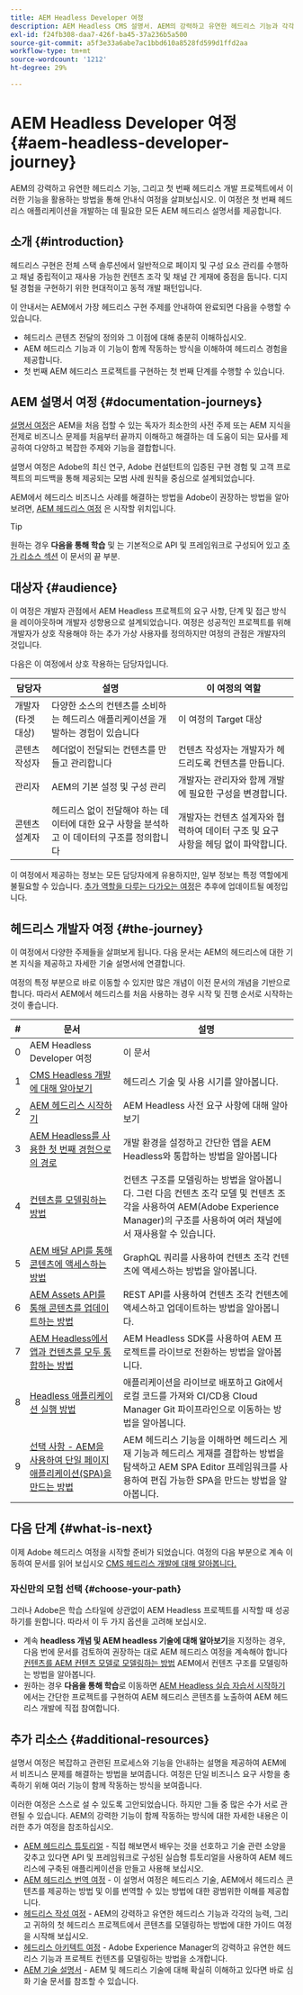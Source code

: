 ```yaml
---
title: AEM Headless Developer 여정
description: AEM Headless CMS 설명서. AEM의 강력하고 유연한 헤드리스 기능과 각각의 능력, 그리고 귀하의 첫 개발 프로젝트에서 이들 기능을 활용하는 방법에 대한 가이드 여정을 받으십시오.
exl-id: f24fb308-daa7-426f-ba45-37a236b5a500
source-git-commit: a5f3e33a6abe7ac1bbd610a8528fd599d1ffd2aa
workflow-type: tm+mt
source-wordcount: '1212'
ht-degree: 29%

---
```


# AEM Headless Developer 여정 {#aem-headless-developer-journey}

AEM의 강력하고 유연한 헤드리스 기능, 그리고 첫 번째 헤드리스 개발 프로젝트에서 이러한 기능을 활용하는 방법을 통해 안내식 여정을 살펴보십시오. 이 여정은 첫 번째 헤드리스 애플리케이션을 개발하는 데 필요한 모든 AEM 헤드리스 설명서를 제공합니다.

## 소개 {#introduction}

헤드리스 구현은 전체 스택 솔루션에서 일반적으로 페이지 및 구성 요소 관리를 수행하고 채널 중립적이고 재사용 가능한 컨텐츠 조각 및 채널 간 게재에 중점을 둡니다. 디지털 경험을 구현하기 위한 현대적이고 동적 개발 패턴입니다.

이 안내서는 AEM에서 가장 헤드리스 구현 주제를 안내하여 완료되면 다음을 수행할 수 있습니다.

* 헤드리스 콘텐츠 전달의 정의와 그 이점에 대해 충분히 이해하십시오.
* AEM 헤드리스 기능과 이 기능이 함께 작동하는 방식을 이해하여 헤드리스 경험을 제공합니다.
* 첫 번째 AEM 헤드리스 프로젝트를 구현하는 첫 번째 단계를 수행할 수 있습니다.

## AEM 설명서 여정 {#documentation-journeys}

[설명서 여정](/help/journey-documentation/home.md)은 AEM을 처음 접할 수 있는 독자가 최소한의 사전 주제 또는 AEM 지식을 전제로 비즈니스 문제를 처음부터 끝까지 이해하고 해결하는 데 도움이 되는 묘사를 제공하여 다양하고 복잡한 주제와 기능을 결합합니다.

설명서 여정은 Adobe의 최신 연구, Adobe 컨설턴트의 입증된 구현 경험 및 고객 프로젝트의 피드백을 통해 제공되는 모범 사례 원칙을 중심으로 설계되었습니다.

AEM에서 헤드리스 비즈니스 사례를 해결하는 방법을 Adobe이 권장하는 방법을 알아보려면, [AEM 헤드리스 여정](/help/journey-headless/home.md) 은 시작할 위치입니다.

>[!TIP]
>
>원하는 경우 **다음을 통해 학습** 및 는 기본적으로 API 및 프레임워크로 구성되어 있고 [추가 리소스 섹션](#additional-resources) 이 문서의 끝 부분.

## 대상자 {#audience}

이 여정은 개발자 관점에서 AEM Headless 프로젝트의 요구 사항, 단계 및 접근 방식을 레이아웃하며 개발자 성향용으로 설계되었습니다. 여정은 성공적인 프로젝트를 위해 개발자가 상호 작용해야 하는 추가 가상 사용자를 정의하지만 여정의 관점은 개발자의 것입니다.

다음은 이 여정에서 상호 작용하는 담당자입니다.

| 담당자 | 설명 | 이 여정의 역할 |
|---|---|---|
| 개발자(타겟 대상) | 다양한 소스의 컨텐츠를 소비하는 헤드리스 애플리케이션을 개발하는 경험이 있습니다 | 이 여정의 Target 대상 |
| 콘텐츠 작성자 | 헤더없이 전달되는 컨텐츠를 만들고 관리합니다 | 컨텐츠 작성자는 개발자가 헤드리도록 컨텐츠를 만듭니다. |
| 관리자 | AEM의 기본 설정 및 구성 관리 | 개발자는 관리자와 함께 개발에 필요한 구성을 변경합니다. |
| 콘텐츠 설계자 | 헤드리스 없이 전달해야 하는 데이터에 대한 요구 사항을 분석하고 이 데이터의 구조를 정의합니다 | 개발자는 컨텐츠 설계자와 협력하여 데이터 구조 및 요구 사항을 헤딩 없이 파악합니다. |

이 여정에서 제공하는 정보는 모든 담당자에게 유용하지만, 일부 정보는 특정 역할에게 불필요할 수 있습니다. [추가 역할을 다루는 다가오는 여정](/help/journey-documentation/home.md#journeys)은 추후에 업데이트될 예정입니다.

## 헤드리스 개발자 여정 {#the-journey}

이 여정에서 다양한 주제들을 살펴보게 됩니다. 다음 문서는 AEM의 헤드리스에 대한 기본 지식을 제공하고 자세한 기술 설명서에 연결합니다.

여정의 특정 부분으로 바로 이동할 수 있지만 많은 개념이 이전 문서의 개념을 기반으로 합니다. 따라서 AEM에서 헤드리스를 처음 사용하는 경우 시작 및 진행 순서로 시작하는 것이 좋습니다.

| # | 문서 | 설명 |
|---|---|---|
| 0 | AEM Headless Developer 여정 | 이 문서 |
| 1 | [CMS Headless 개발에 대해 알아보기](learn-about.md) | 헤드리스 기술 및 사용 시기를 알아봅니다. |
| 2 | [AEM 헤드리스 시작하기](getting-started.md) | AEM Headless 사전 요구 사항에 대해 알아보기 |
| 3 | [AEM Headless를 사용한 첫 번째 경험으로의 경로](path-to-first-experience.md) | 개발 환경을 설정하고 간단한 앱을 AEM Headless와 통합하는 방법을 알아봅니다 |
| 4 | [컨텐츠를 모델링하는 방법](model-your-content.md) | 컨텐츠 구조를 모델링하는 방법을 알아봅니다. 그런 다음 컨텐츠 조각 모델 및 컨텐츠 조각을 사용하여 AEM(Adobe Experience Manager)의 구조를 사용하여 여러 채널에서 재사용할 수 있습니다. |
| 5 | [AEM 배달 API를 통해 콘텐츠에 액세스하는 방법](access-your-content.md) | GraphQL 쿼리를 사용하여 컨텐츠 조각 컨텐츠에 액세스하는 방법을 알아봅니다. |
| 6 | [AEM Assets API를 통해 콘텐츠를 업데이트하는 방법](update-your-content.md) | REST API를 사용하여 컨텐츠 조각 컨텐츠에 액세스하고 업데이트하는 방법을 알아봅니다. |
| 7 | [AEM Headless에서 앱과 컨텐츠를 모두 통합하는 방법](put-it-all-together.md) | AEM Headless SDK를 사용하여 AEM 프로젝트를 라이브로 전환하는 방법을 알아봅니다. |
| 8 | [Headless 애플리케이션 실행 방법](go-live.md) | 애플리케이션을 라이브로 배포하고 Git에서 로컬 코드를 가져와 CI/CD용 Cloud Manager Git 파이프라인으로 이동하는 방법을 알아봅니다. |
| 9 | [선택 사항 - AEM을 사용하여 단일 페이지 애플리케이션(SPA)을 만드는 방법](create-spa.md) | AEM 헤드리스 기능을 이해하면 헤드리스 게재 기능과 헤드리스 게재를 결합하는 방법을 탐색하고 AEM SPA Editor 프레임워크를 사용하여 편집 가능한 SPA을 만드는 방법을 알아봅니다. |

## 다음 단계 {#what-is-next}

이제 Adobe 헤드리스 여정을 시작할 준비가 되었습니다. 여정의 다음 부분으로 계속 이동하여 문서를 읽어 보십시오 [CMS 헤드리스 개발에 대해 알아봅니다.](learn-about.md)

### 자신만의 모험 선택 {#choose-your-path}

그러나 Adobe은 학습 스타일에 상관없이 AEM Headless 프로젝트를 시작할 때 성공하기를 원합니다. 따라서 이 두 가지 옵션을 고려해 보십시오.

* 계속 **headless 개념 및 AEM headless 기술에 대해 알아보기**&#x200B;을 지정하는 경우, 다음 번에 문서를 검토하여 권장하는 대로 AEM 헤드리스 여정을 계속해야 합니다 [컨텐츠를 AEM 컨텐츠 모델로 모델링하는 방법](model-your-content.md) AEM에서 컨텐츠 구조를 모델링하는 방법을 알아봅니다.
* 원하는 경우 **다음을 통해 학습**&#x200B;로 이동하면 [AEM Headless 실습 자습서 시작하기](https://experienceleague.adobe.com/docs/experience-manager-learn/getting-started-with-aem-headless/graphql/multi-step/overview.html?lang=ko-KR) 에서는 간단한 프로젝트를 구현하여 AEM 헤드리스 콘텐츠를 노출하여 AEM 헤드리스 개발에 직접 참여합니다.

## 추가 리소스 {#additional-resources}

설명서 여정은 복잡하고 관련된 프로세스와 기능을 안내하는 설명을 제공하여 AEM에서 비즈니스 문제를 해결하는 방법을 보여줍니다. 여정은 단일 비즈니스 요구 사항을 충족하기 위해 여러 기능이 함께 작동하는 방식을 보여줍니다.

이러한 여정은 스스로 설 수 있도록 고안되었습니다. 하지만 그들 중 많은 수가 서로 관련될 수 있습니다. AEM의 강력한 기능이 함께 작동하는 방식에 대한 자세한 내용은 이러한 추가 여정을 참조하십시오.

* [AEM 헤드리스 튜토리얼](https://experienceleague.adobe.com/docs/experience-manager-learn/getting-started-with-aem-headless/overview.html) - 직접 해보면서 배우는 것을 선호하고 기술 관련 소양을 갖추고 있다면 API 및 프레임워크로 구성된 실습형 튜토리얼을 사용하여 AEM 헤드리스에 구축된 애플리케이션을 만들고 사용해 보십시오.
* [AEM 헤드리스 번역 여정](/help/journey-headless/translation/overview.md) - 이 설명서 여정은 헤드리스 기술, AEM에서 헤드리스 콘텐츠를 제공하는 방법 및 이를 번역할 수 있는 방법에 대한 광범위한 이해를 제공합니다.
* [헤드리스 작성 여정](/help/journey-headless/author/overview.md) - AEM의 강력하고 유연한 헤드리스 기능과 각각의 능력, 그리고 귀하의 첫 헤드리스 프로젝트에서 콘텐츠를 모델링하는 방법에 대한 가이드 여정을 시작해 보십시오.
* [헤드리스 아키텍트 여정](/help/journey-headless/architect/overview.md) - Adobe Experience Manager의 강력하고 유연한 헤드리스 기능과 프로젝트 컨텐츠를 모델링하는 방법을 소개합니다.
* [AEM 기술 설명서](https://experienceleague.adobe.com/docs/experience-manager-65.html?lang=ko-KR) - AEM 및 헤드리스 기술에 대해 확실히 이해하고 있다면 바로 심화 기술 문서를 참조할 수 있습니다.
